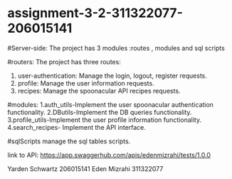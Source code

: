 # assignment-3-2-311322077-206015141

#Server-side:
The project has 3 modules :routes , modules and sql scripts 

#routers:
The project has three routes:
1. user-authentication: Manage the login, logout, register requests.
2. profile: Manage the user information requests.
3. recipes: Manage the spoonacular API recipes requests.

#modules:
1.auth_utils-Implement the user spoonacular authentication functionality.
2.DButils-Implement the DB queries functionality.
3.profile_utils-Implement the user profile information functionality.
4.search_recipes- Implement the API interface.

#sqlScripts
manage the sql tables scripts.

link to API:
https://app.swaggerhub.com/apis/edenmizrahi/tests/1.0.0

Yarden Schwartz 206015141
Eden Mizrahi 311322077
